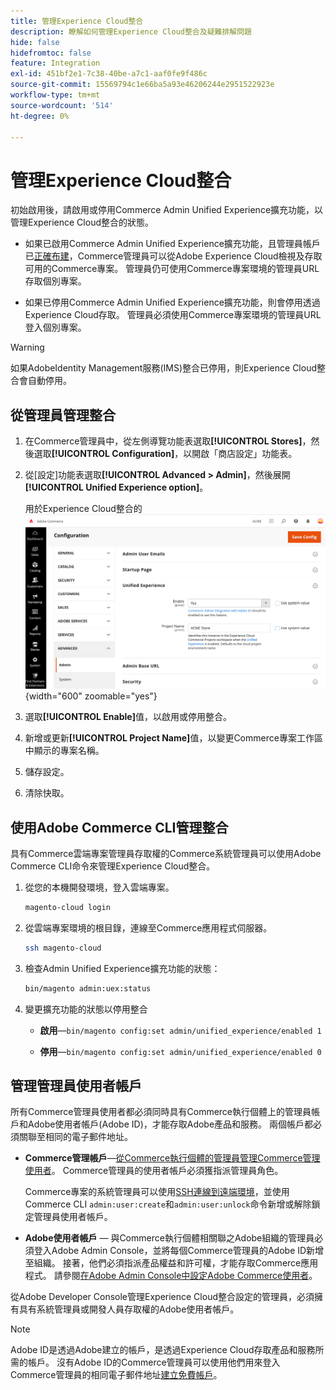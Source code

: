 ```yaml
---
title: 管理Experience Cloud整合
description: 瞭解如何管理Experience Cloud整合及疑難排解問題
hide: false
hidefromtoc: false
feature: Integration
exl-id: 451bf2e1-7c38-40be-a7c1-aaf0fe9f486c
source-git-commit: 15569794c1e66ba5a93e46206244e2951522923e
workflow-type: tm+mt
source-wordcount: '514'
ht-degree: 0%

---
```


# 管理Experience Cloud整合

初始啟用後，請啟用或停用Commerce Admin Unified Experience擴充功能，以管理Experience Cloud整合的狀態。

- 如果已啟用Commerce Admin Unified Experience擴充功能，且管理員帳戶已[正確布建](#manage-admin-user-accounts)，Commerce管理員可以從Adobe Experience Cloud檢視及存取可用的Commerce專案。 管理員仍可使用Commerce專案環境的管理員URL存取個別專案。

- 如果已停用Commerce Admin Unified Experience擴充功能，則會停用透過Experience Cloud存取。 管理員必須使用Commerce專案環境的管理員URL登入個別專案。

>[!WARNING]
>
>如果AdobeIdentity Management服務(IMS)整合已停用，則Experience Cloud整合會自動停用。

## 從管理員管理整合

1. 在Commerce管理員中，從左側導覽功能表選取&#x200B;**[!UICONTROL Stores]**，然後選取&#x200B;**[!UICONTROL Configuration]**，以開啟「商店設定」功能表。

1. 從[設定]功能表選取&#x200B;**[!UICONTROL Advanced > Admin]**，然後展開&#x200B;**[!UICONTROL Unified Experience option]**。

   用於Experience Cloud整合的![管理存放區設定](./assets/admin-uex-manage-settings.png){width="600" zoomable="yes"}

1. 選取&#x200B;**[!UICONTROL Enable]**&#x200B;值，以啟用或停用整合。

1. 新增或更新&#x200B;**[!UICONTROL Project Name]**&#x200B;值，以變更Commerce專案工作區中顯示的專案名稱。

1. 儲存設定。

1. 清除快取。

## 使用Adobe Commerce CLI管理整合

具有Commerce雲端專案管理員存取權的Commerce系統管理員可以使用Adobe Commerce CLI命令來管理Experience Cloud整合。

1. 從您的本機開發環境，登入雲端專案。

   ```bash
   magento-cloud login
   ```

1. 從雲端專案環境的根目錄，連線至Commerce應用程式伺服器。

   ```bash
   ssh magento-cloud
   ```

1. 檢查Admin Unified Experience擴充功能的狀態：

   ```bash
   bin/magento admin:uex:status
   ```

1. 變更擴充功能的狀態以停用整合

   - **啟用**—`bin/magento config:set admin/unified_experience/enabled 1`

   - **停用**—`bin/magento config:set admin/unified_experience/enabled 0`

## 管理管理員使用者帳戶

所有Commerce管理員使用者都必須同時具有Commerce執行個體上的管理員帳戶和Adobe使用者帳戶(Adobe ID)，才能存取Adobe產品和服務。 兩個帳戶都必須關聯至相同的電子郵件地址。

- **Commerce管理帳戶**—[從Commerce執行個體的管理員管理Commerce管理使用者](../systems/permissions-users-all.md)。 Commerce管理員的使用者帳戶必須獲指派管理員角色。

  Commerce專案的系統管理員可以使用[SSH連線到遠端環境](https://experienceleague.adobe.com/docs/commerce-cloud-service/user-guide/develop/secure-connections.html?lang=zh-Hant#connect-to-a-remote-environment)，並使用Commerce CLI `admin:user:create`和`admin:user:unlock`命令新增或解除鎖定管理員使用者帳戶。

- **Adobe使用者帳戶** — 與Commerce執行個體相關聯之Adobe組織的管理員必須登入Adobe Admin Console，並將每個Commerce管理員的Adobe ID新增至組織。 接著，他們必須指派產品權益和許可權，才能存取Commerce應用程式。 請參閱[在Adobe Admin Console中設定Adobe Commerce使用者](adobe-ims-config.md#step-4-configure-adobe-commerce-users-in-the-adobe-admin-console)。

從Adobe Developer Console管理Experience Cloud整合設定的管理員，必須擁有具有系統管理員或開發人員存取權的Adobe使用者帳戶。

>[!NOTE]
>
>Adobe ID是透過Adobe建立的帳戶，是透過Experience Cloud存取產品和服務所需的帳戶。 沒有Adobe ID的Commerce管理員可以使用他們用來登入Commerce管理員的相同電子郵件地址[建立免費帳戶](https://helpx.adobe.com/tw/manage-account/using/create-update-adobe-id.html)。
